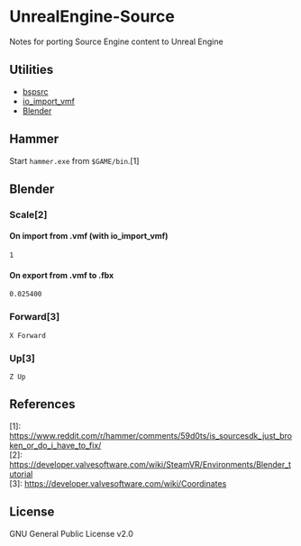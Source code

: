 # UnrealEngine-Source
Notes for porting Source Engine content to Unreal Engine

## Utilities
* [bspsrc](https://github.com/ata4/bspsrc)
* [io_import_vmf](https://github.com/lasa01/io_import_vmf)
* [Blender](https://www.blender.org/)

## Hammer
Start `hammer.exe` from `$GAME/bin`.[1]

## Blender
### Scale[2]
#### On import from .vmf (with io_import_vmf)
`1`

#### On export from .vmf to .fbx
`0.025400`

### Forward[3]
`X Forward`

### Up[3]
`Z Up`

## References
\[1]: https://www.reddit.com/r/hammer/comments/59d0ts/is_sourcesdk_just_broken_or_do_i_have_to_fix/  
\[2]: https://developer.valvesoftware.com/wiki/SteamVR/Environments/Blender_tutorial  
\[3]: https://developer.valvesoftware.com/wiki/Coordinates

## License
GNU General Public License v2.0
